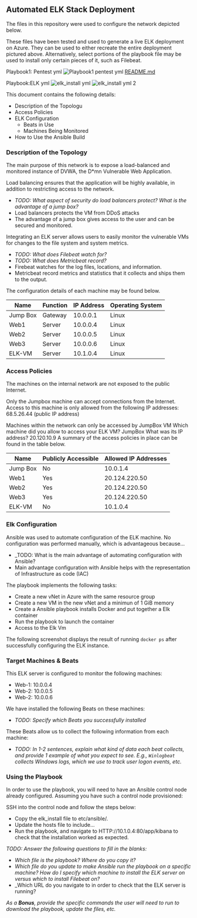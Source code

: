 ## Automated ELK Stack Deployment

The files in this repository were used to configure the network depicted below.


These files have been tested and used to generate a live ELK deployment on Azure. They can be used to either recreate the entire deployment pictured above. Alternatively, select portions of the playbook file may be used to install only certain pieces of it, such as Filebeat.

Playbook1: Pentest yml
![Playbook1 pentest yml](https://user-images.githubusercontent.com/88813019/147843551-9020ef9f-0de3-49f4-9680-34187878a8c7.JPG)
[README.md](https://github.com/ashrae27/scripts/files/7804844/README.md)

Playbook:ELK yml
![elk_install yml](https://user-images.githubusercontent.com/88813019/148004622-c96edc79-2cfd-42b8-a9ee-635eca263540.JPG)
![elk_install yml 2](https://user-images.githubusercontent.com/88813019/148004627-b9e47bff-fb47-4d1f-90d6-c827abea6ac1.JPG)




This document contains the following details:
- Description of the Topologu
- Access Policies
- ELK Configuration
  - Beats in Use
  - Machines Being Monitored
- How to Use the Ansible Build


### Description of the Topology

The main purpose of this network is to expose a load-balanced and monitored instance of DVWA, the D*mn Vulnerable Web Application.

Load balancing ensures that the application will be highly available, in addition to restricting access to the network.
- _TODO: What aspect of security do load balancers protect? What is the advantage of a jump box?_
- Load balancers protects the VM from DDoS attacks
- The advantage of a jump box gives access to the user and can be secured and monitored.

Integrating an ELK server allows users to easily monitor the vulnerable VMs for changes to the file system and system metrics.
- _TODO: What does Filebeat watch for?_
- _TODO: What does Metricbeat record?_
- Firebeat watches for the log files, locations, and information.
- Metricbeat record metrics and statistics that it collects and ships them to the output.

The configuration details of each machine may be found below.

| Name     | Function | IP Address | Operating System |
|----------|----------|------------|------------------|
| Jump Box | Gateway  | 10.0.0.1   | Linux            |
| Web1     | Server   | 10.0.0.4   | Linux            |
| Web2     | Server   | 10.0.0.5   | Linux            |
| Web3     | Server   | 10.0.0.6   | Linux            |
| ELK-VM   | Server   | 10.1.0.4   | Linux
### Access Policies

The machines on the internal network are not exposed to the public Internet. 

Only the Jumpbox machine can accept connections from the Internet. Access to this machine is only allowed from the following IP addresses:
68.5.26.44 (public IP address)

Machines within the network can only be accessed by JumpBox VM
Which machine did you allow to access your ELK VM? JumpBox
What was its IP address?
 20.120.10.9
A summary of the access policies in place can be found in the table below.

| Name     | Publicly Accessible | Allowed IP Addresses                 |
|----------|---------------------|----------------------                |
| Jump Box | No                  | 10.0.1.4                             |
| Web1     | Yes                 | 20.124.220.50                        |
| Web2     | Yes                 | 20.124.220.50                        |
| Web3     | Yes                 | 20.124.220.50                        |
| ELK-VM   | No                  | 10.1.0.4                             |
### Elk Configuration

Ansible was used to automate configuration of the ELK machine. No configuration was performed manually, which is advantageous because...
- _TODO: What is the main advantage of automating configuration with Ansible?
- Main advantage configuration with Ansible helps with the representation of Infrastructure as code (IAC)

The playbook implements the following tasks:
- Create a new vNet in Azure with the same resource group
- Create a new VM in the new vNet and a minimun of 1 GiB memory
- Create a Ansible playbook installs Docker and put together a Elk container
- Run the playbook to launch the container
- Access to the Elk Vm

The following screenshot displays the result of running `docker ps` after successfully configuring the ELK instance.


### Target Machines & Beats
This ELK server is configured to monitor the following machines:
- Web-1: 10.0.0.4
- Web-2: 10.0.0.5
- Web-2: 10.0.0.6

We have installed the following Beats on these machines:
- _TODO: Specify which Beats you successfully installed_

These Beats allow us to collect the following information from each machine:
- _TODO: In 1-2 sentences, explain what kind of data each beat collects, and provide 1 example of what you expect to see. E.g., `Winlogbeat` collects Windows logs, which we use to track user logon events, etc._

### Using the Playbook
In order to use the playbook, you will need to have an Ansible control node already configured. Assuming you have such a control node provisioned: 

SSH into the control node and follow the steps below:
- Copy the elk_install file to etc/ansible/.
- Update the hosts file to include...
- Run the playbook, and navigate to HTTP://10.1.0.4:80/app/kibana to check that the installation worked as expected.

_TODO: Answer the following questions to fill in the blanks:_
- _Which file is the playbook? Where do you copy it?_
- _Which file do you update to make Ansible run the playbook on a specific machine? How do I specify which machine to install the ELK server on versus which to install Filebeat on?_
- _Which URL do you navigate to in order to check that the ELK server is running?

_As a **Bonus**, provide the specific commands the user will need to run to download the playbook, update the files, etc._

